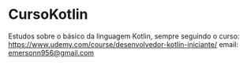 # CursoKotlin
Estudos sobre o básico da linguagem Kotlin, sempre seguindo o curso: https://www.udemy.com/course/desenvolvedor-kotlin-iniciante/
email: emersonn956@gmail.com
